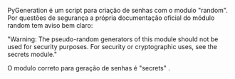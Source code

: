 PyGeneration é um script para criação de senhas com o modulo "random". Por questões de segurança  a própria documentação oficial do módulo random tem aviso bem claro:

"Warning: The pseudo-random generators of this module should not be used for security purposes. For security or cryptographic uses, see the secrets module."

O modulo correto para geração de senhas é "secrets" . 
